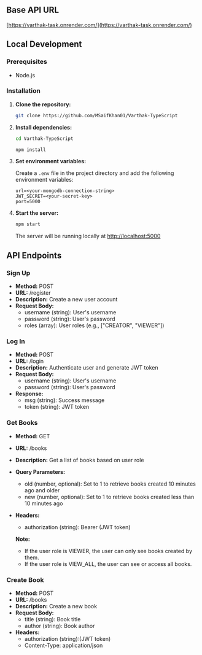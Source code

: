 

## Base API URL

[https://varthak-task.onrender.com/](https://varthak-task.onrender.com/)

## Local Development

### Prerequisites

- Node.js 

### Installation

1. **Clone the repository:**

    ```bash
    git clone https://github.com/MSaifKhan01/Varthak-TypeScript
    ```

2. **Install dependencies:**

    ```bash
    cd Varthak-TypeScript

    npm install
    ```

3. **Set environment variables:**

   Create a `.env` file in the project  directory and add the following environment variables:

    ```env
    url=<your-mongodb-connection-string>
    JWT_SECRET=<your-secret-key>
    port=5000
    ```

4. **Start the server:**

    ```bash
    npm start
    ```

   The server will be running locally at [http://localhost:5000](http://localhost:5000)

## API Endpoints

### Sign Up

- **Method:** POST
- **URL:** /register
- **Description:** Create a new user account
- **Request Body:**
  - username (string): User's username 
  - password (string): User's password
  - roles (array): User roles (e.g., ["CREATOR", "VIEWER"])

### Log In

- **Method:** POST
- **URL:** /login
- **Description:** Authenticate user and generate JWT token
- **Request Body:**
  - username (string): User's username 
  - password (string): User's password
- **Response:**
  - msg (string): Success message
  - token (string): JWT token

### Get Books

- **Method:** GET
- **URL:** /books
- **Description:** Get a list of books based on user role
- **Query Parameters:**
  - old (number, optional): Set to 1 to retrieve books created 10 minutes ago and older
  - new (number, optional): Set to 1 to retrieve books created less than 10 minutes ago
- **Headers:**
  - authorization (string): Bearer (JWT token)

  **Note:**
  - If the user role is VIEWER, the user can only see books created by them.
  - If the user role is VIEW_ALL, the user can see or access all books.

### Create Book

- **Method:** POST
- **URL:** /books
- **Description:** Create a new book
- **Request Body:**
  - title (string): Book title
  - author (string): Book author
- **Headers:**
  - authorization (string):(JWT token)
  - Content-Type: application/json

